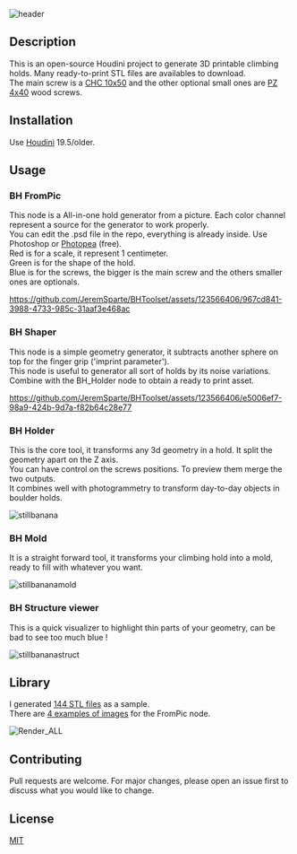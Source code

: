 ![header](https://github.com/JeremSparte/BHToolset/assets/123566406/12acba29-f4ea-4faa-aa0b-88e106ee421a)

## Description

This is an open-source Houdini project to generate 3D printable climbing holds. Many ready-to-print STL files are availables to download.  
The main screw is a [CHC 10x50](https://euroholds.com/en/bolts/44-chc-10x50-8435561602363.html) and the other optional small ones are [PZ 4x40](https://www.demos-trade.eu/strongfix-screw-pz-4x40-with-countersunk-head-white-zinc-pz2/) wood screws.

## Installation

Use [Houdini](https://www.sidefx.com/products/houdini/) 19.5/older.

## Usage

### BH FromPic

This node is a All-in-one hold generator from a picture. Each color channel represent a source for the generator to work properly.  
You can edit the .psd file in the repo, everything is already inside. Use Photoshop or [Photopea](https://www.google.com) (free).  
Red is for a scale, it represent 1 centimeter.  
Green is for the shape of the hold.  
Blue is for the screws, the bigger is the main screw and the others smaller ones are optionals.

https://github.com/JeremSparte/BHToolset/assets/123566406/967cd841-3988-4733-985c-31aaf3e468ac

### BH Shaper

This node is a simple geometry generator, it subtracts another sphere on top for the finger grip ('imprint parameter').  
This node is useful to generator all sort of holds by its noise variations.  
Combine with the BH_Holder node to obtain a ready to print asset.

https://github.com/JeremSparte/BHToolset/assets/123566406/e5006ef7-98a9-424b-9d7a-f82b64c28e77

### BH Holder

This is the core tool, it transforms any 3d geometry in a hold. It split the geometry apart on the Z axis.  
You can have control on the screws positions. To preview them merge the two outputs.  
It combines well with photogrammetry to transform day-to-day objects in boulder holds.

![stillbanana](https://github.com/JeremSparte/BHToolset/assets/123566406/bab0f1e3-8ad9-4b09-8256-2f925854b015)

### BH Mold

It is a straight forward tool, it transforms your climbing hold into a mold, ready to fill with whatever you want.

![stillbananamold](https://github.com/JeremSparte/BHToolset/assets/123566406/4850e644-5f57-4bd7-b4e3-a4f9382e983c)

### BH Structure viewer

This is a quick visualizer to highlight thin parts of your geometry, can be bad to see too much blue !

![stillbananastruct](https://github.com/JeremSparte/BHToolset/assets/123566406/840e0336-839e-4b1d-8b50-725a88a05419)

## Library

I generated [144 STL files](/samples) as a sample.  
There are [4 examples of images](/assets/Shape) for the FromPic node. 

![Render_ALL](https://github.com/JeremSparte/BHToolset/assets/123566406/0cf5bdaa-87e1-47c1-803f-646bf9c90632)

## Contributing

Pull requests are welcome. For major changes, please open an issue first
to discuss what you would like to change.

## License

[MIT](https://choosealicense.com/licenses/mit/)
